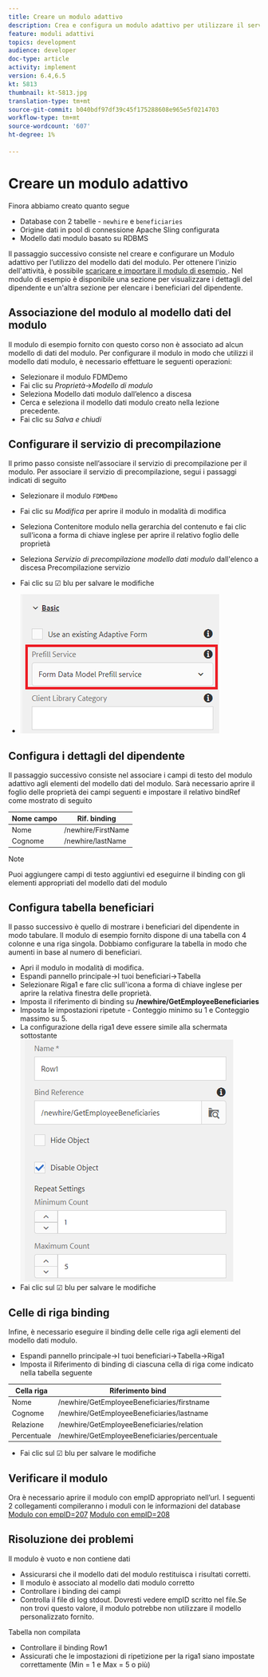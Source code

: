 ```yaml
---
title: Creare un modulo adattivo
description: Crea e configura un modulo adattivo per utilizzare il servizio di precompilazione del modello dati del modulo
feature: moduli adattivi
topics: development
audience: developer
doc-type: article
activity: implement
version: 6.4,6.5
kt: 5813
thumbnail: kt-5813.jpg
translation-type: tm+mt
source-git-commit: b040bdf97df39c45f175288608e965e5f0214703
workflow-type: tm+mt
source-wordcount: '607'
ht-degree: 1%

---
```



# Creare un modulo adattivo

Finora abbiamo creato quanto segue

* Database con 2 tabelle - `newhire` e `beneficiaries`
* Origine dati in pool di connessione Apache Sling configurata
* Modello dati modulo basato su RDBMS

Il passaggio successivo consiste nel creare e configurare un Modulo adattivo per l’utilizzo del modello dati del modulo.  Per ottenere l&#39;inizio dell&#39;attività, è possibile [scaricare e importare il modulo di esempio ](assets/fdm-demo-af.zip). Nel modulo di esempio è disponibile una sezione per visualizzare i dettagli del dipendente e un&#39;altra sezione per elencare i beneficiari del dipendente.

## Associazione del modulo al modello dati del modulo

Il modulo di esempio fornito con questo corso non è associato ad alcun modello di dati del modulo. Per configurare il modulo in modo che utilizzi il modello dati modulo, è necessario effettuare le seguenti operazioni:

* Selezionare il modulo FDMDemo
* Fai clic su _Proprietà_->_Modello di modulo_
* Seleziona Modello dati modulo dall’elenco a discesa
* Cerca e seleziona il modello dati modulo creato nella lezione precedente.
* Fai clic su _Salva e chiudi_

## Configurare il servizio di precompilazione

Il primo passo consiste nell’associare il servizio di precompilazione per il modulo. Per associare il servizio di precompilazione, segui i passaggi indicati di seguito

* Selezionare il modulo `FDMDemo`
* Fai clic su _Modifica_ per aprire il modulo in modalità di modifica
* Seleziona Contenitore modulo nella gerarchia del contenuto e fai clic sull’icona a forma di chiave inglese per aprire il relativo foglio delle proprietà
* Seleziona _Servizio di precompilazione modello dati modulo_ dall&#39;elenco a discesa Precompilazione servizio
* Fai clic su ☑ blu per salvare le modifiche

* ![servizio di precompilazione](assets/fdm-prefill.png)

## Configura i dettagli del dipendente

Il passaggio successivo consiste nel associare i campi di testo del modulo adattivo agli elementi del modello dati del modulo. Sarà necessario aprire il foglio delle proprietà dei campi seguenti e impostare il relativo bindRef come mostrato di seguito


| Nome campo | Rif. binding |
|------------|--------------------|
| Nome | /newhire/FirstName |
| Cognome | /newhire/lastName |

>[!NOTE]
>
>Puoi aggiungere campi di testo aggiuntivi ed eseguirne il binding con gli elementi appropriati del modello dati del modulo

## Configura tabella beneficiari

Il passo successivo è quello di mostrare i beneficiari del dipendente in modo tabulare. Il modulo di esempio fornito dispone di una tabella con 4 colonne e una riga singola. Dobbiamo configurare la tabella in modo che aumenti in base al numero di beneficiari.

* Apri il modulo in modalità di modifica.
* Espandi pannello principale->I tuoi beneficiari->Tabella
* Selezionare Riga1 e fare clic sull&#39;icona a forma di chiave inglese per aprire la relativa finestra delle proprietà.
* Imposta il riferimento di binding su **/newhire/GetEmployeeBeneficiaries**
* Imposta le impostazioni ripetute - Conteggio minimo su 1 e Conteggio massimo su 5.
* La configurazione della riga1 deve essere simile alla schermata sottostante
   ![configurazione a righe](assets/configure-row.PNG)
* Fai clic sul ☑ blu per salvare le modifiche

## Celle di riga binding

Infine, è necessario eseguire il binding delle celle riga agli elementi del modello dati modulo.

* Espandi pannello principale->I tuoi beneficiari->Tabella->Riga1
* Imposta il Riferimento di binding di ciascuna cella di riga come indicato nella tabella seguente

| Cella riga | Riferimento bind |
|------------|----------------------------------------------|
| Nome | /newhire/GetEmployeeBeneficiaries/firstname |
| Cognome | /newhire/GetEmployeeBeneficiaries/lastname |
| Relazione | /newhire/GetEmployeeBeneficiaries/relation |
| Percentuale | /newhire/GetEmployeeBeneficiaries/percentuale |

* Fai clic sul ☑ blu per salvare le modifiche

## Verificare il modulo

Ora è necessario aprire il modulo con empID appropriato nell’url. I seguenti 2 collegamenti compileranno i moduli con le informazioni del database
[Modulo con empID=207](http://localhost:4502/content/dam/formsanddocuments/fdmdemo/jcr:content?wcmmode=disabled&amp;empID=207)
[Modulo con empID=208](http://localhost:4502/content/dam/formsanddocuments/fdmdemo/jcr:content?wcmmode=disabled&amp;empID=208)

## Risoluzione dei problemi

Il modulo è vuoto e non contiene dati

* Assicurarsi che il modello dati del modulo restituisca i risultati corretti.
* Il modulo è associato al modello dati modulo corretto
* Controllare i binding dei campi
* Controlla il file di log stdout. Dovresti vedere empID scritto nel file.Se non trovi questo valore, il modulo potrebbe non utilizzare il modello personalizzato fornito.

Tabella non compilata

* Controllare il binding Row1
* Assicurati che le impostazioni di ripetizione per la riga1 siano impostate correttamente (Min = 1 e Max = 5 o più)

